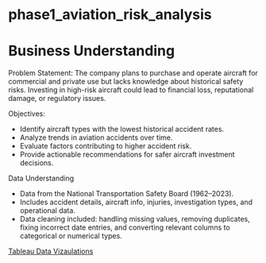 # phase1_aviation_risk_analysis

# Business Understanding

Problem Statement:
The company plans to purchase and operate aircraft for commercial and private use but lacks knowledge about historical safety risks. Investing in high-risk aircraft could lead to financial loss, reputational damage, or regulatory issues.

Objectives:
- Identify aircraft types with the lowest historical accident rates.
- Analyze trends in aviation accidents over time.
- Evaluate factors contributing to higher accident risk.
- Provide actionable recommendations for safer aircraft investment decisions.

Data Understanding
- Data from the National Transportation Safety Board (1962–2023).
- Includes accident details, aircraft info, injuries, investigation types, and operational data.
- Data cleaning included: handling missing values, removing duplicates, fixing incorrect date entries, and converting relevant columns to categorical or numerical types.

[Tableau Data Vizaulations](https://public.tableau.com/views/AviationDataAnalysis_17595901676960/Aviation_Analysis?:language=en-US&publish=yes&:sid=&:redirect=auth&:display_count=n&:origin=viz_share_link)

